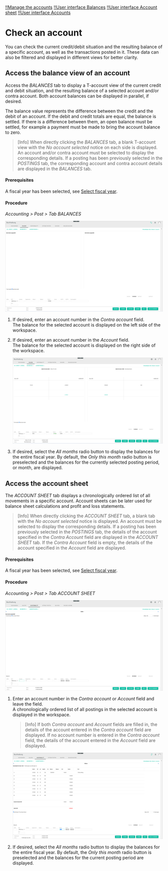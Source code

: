 [!!Manage the accounts](../Integration/03_ManageAccounts.md)
[!!User interface Balances](../UserInterface/01b_Balances.md)
[!!User interface Account sheet](../UserInterface/01c_AccountSheet.md)
[!!User interface Accounts](../UserInterface/02b_Accounts.md)  

# Check an account

You can check the current credit/debit situation and the resulting balance of a specific account, as well as the transactions posted in it. These data can also be filtered and displayed in different views for better clarity.



## Access the balance view of an account

Access the *BALANCES* tab to display a T-account view of the current credit and debit situation, and the resulting balance of a selected account and/or contra account. Both account balances can be displayed in parallel, if desired.

The balance value represents the difference between the credit and the debit of an account. If the debit and credit totals are equal, the balance is settled. If there is a difference between them, an open balance must be settled, for example a payment must be made to bring the account balance to zero.

> [Info] When directly clicking the *BALANCES* tab, a blank T-account view with the *No account selected* notice on each side is displayed. An account and/or contra account must be selected to display the corresponding details. If a posting has been previously selected in the *POSTINGS* tab, the corresponding account and contra account details are displayed in the *BALANCES* tab.

#### Prerequisites

A fiscal year has been selected, see [Select fiscal year](./01_SelectFiscalYear.md).

#### Procedure

*Accounting > Post > Tab BALANCES*

![Balances - no account selected](../../Assets/Screenshots/RetailSuiteAccounting/Book/Balances/BalancesNoAccount.png "[Balances - no account selected]")

1. If desired, enter an account number in the *Contra account* field.  
    The balance for the selected account is displayed on the left side of the workspace.

2. If desired, enter an account number in the *Account* field.  
    The balance for the selected account is displayed on the right side of the workspace.

    ![Balances](../../Assets/Screenshots/RetailSuiteAccounting/Book/Balances/Balances.png "[Balances]")

3. If desired, select the *All months* radio button to display the balances for the entire fiscal year. By default, the *Only this month* radio button is preselected and the balances for the currently selected posting period, or month, are displayed.



## Access the account sheet

The *ACCOUNT SHEET* tab displays a chronologically ordered list of all movements in a specific account. Account sheets can be later used for balance sheet calculations and profit and loss statements.

> [Info] When directly clicking the *ACCOUNT SHEET* tab, a blank tab with the *No account selected* notice is displayed. An account must be selected to display the corresponding details. If a posting has been previously selected in the *POSTINGS* tab, the details of the account specified in the *Contra Account* field are displayed in the *ACCOUNT SHEET* tab. If the *Contra Account* field is empty, the details of the account specified in the *Account* field are displayed.

#### Prerequisites

A fiscal year has been selected, see [Select fiscal year](./01_SelectFiscalYear.md).

#### Procedure

*Accounting > Post > Tab ACCOUNT SHEET*

![Account sheet - no account selected](../../Assets/Screenshots/RetailSuiteAccounting/Book/AccountSheet/AccountSheetNoAccount.png "[Account sheet - no account selected]")

1. Enter an account number in the *Contra account* or *Account* field and leave the field.  
    A chronologically ordered list of all postings in the selected account is displayed in the workspace.

    > [Info] If both *Contra account* and *Account* fields are filled in, the details of the account entered in the *Contra account* field are displayed. If no account number is entered in the *Contra account* field, the details of the account entered in the *Account* field are displayed.  

    ![Account sheet](../../Assets/Screenshots/RetailSuiteAccounting/Book/AccountSheet/AccountSheet.png "[Account sheet]")

2. If desired, select the *All months* radio button to display the balances for the entire fiscal year. By default, the *Only this month* radio button is preselected and the balances for the current posting period are displayed.

